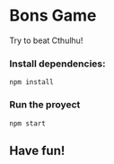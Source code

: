 # Bons Game

Try to beat Cthulhu!

### Install dependencies:

```shell
npm install
```

### Run the proyect

```shell
npm start
```

## Have fun!
